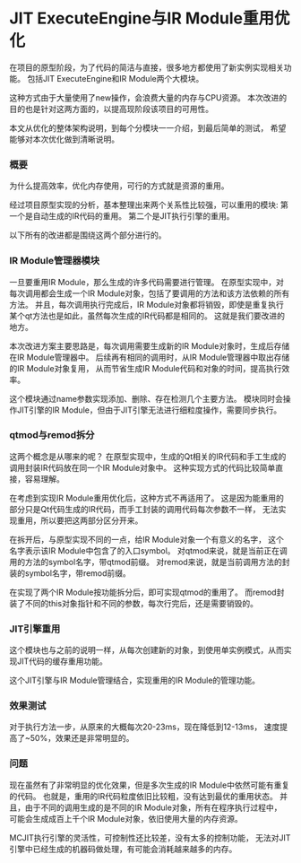 # JIT ExecuteEngine与IR Module重用优化

在项目的原型阶段，为了代码的简洁与直接，很多地方都使用了新实例实现相关功能。
包括JIT ExecuteEngine和IR Module两个大模块。

这种方式由于大量使用了new操作，会浪费大量的内存与CPU资源。
本次改进的目的也是针对这两方面的，以提高现阶段该项目的可用性。

本文从优化的整体架构说明，到每个分模块一一介绍，到最后简单的测试，
希望能够对本次优化做到清晰说明。

### <h3>概要</h3>

为什么提高效率，优化内存使用，可行的方式就是资源的重用。

经过项目原型实现的分析，基本整理出来两个关系性比较强，可以重用的模块:
第一个是自动生成的IR代码的重用。
第二个是JIT执行引擎的重用。

以下所有的改进都是围绕这两个部分进行的。

### <h3>IR Module管理器模块</h3>
一旦要重用IR Module，那么生成的许多代码需要进行管理。
在原型实现中，对每次调用都会生成一个IR Module对象，包括了要调用的方法和该方法依赖的所有方法。
并且，每次调用执行完成后，IR Module对象都将销毁，即使是重复执行某个qt方法也是如此，虽然每次生成的IR代码都是相同的。
这就是我们要改进的地方。

本次改进方案主要思路是，每次调用需要生成新的IR Module对象时，生成后存储在IR Module管理器中。
后续再有相同的调用时，从IR Module管理器中取出存储的IR Module对象复用，
从而节省生成IR Module代码和对象的时间，提高执行效率。

这个模块通过name参数实现添加、删除、存在检测几个主要方法。
模块同时会操作JIT引擎的IR Module，但由于JIT引擎无法进行细粒度操作，需要同步执行。

### <h3>qtmod与remod拆分</h3>

这两个概念是从哪来的呢？
在原型实现中，生成的Qt相关的IR代码和手工生成的调用封装IR代码放在同一个IR Module对象中。
这种实现方式的代码比较简单直接，容易理解。

在考虑到实现IR Module重用优化后，这种方式不再适用了。
这是因为能重用的部分只是Qt代码生成的IR代码，而手工封装的调用代码每次参数不一样，
无法实现重用，所以要把这两部分区分开来。

在拆开后，与原型实现不同的一点，给IR Module对象一个有意义的名字，
这个名字表示该IR Module中包含了的入口symbol。
对qtmod来说，就是当前正在调用的方法的symbol名字，带qtmod前缀。
对remod来说，就是当前调用方法的封装的symbol名字，带remod前缀。

在实现了两个IR Module按功能拆分后，即可实现qtmod的重用了。
而remod封装了不同的this对象指针和不同的参数，每次行完后，还是需要销毁的。


### <h3>JIT引擎重用</h3>

这个模块也与之前的说明一样，从每次创建新的对象，到使用单实例模式，从而实现JIT代码的缓存重用功能。

这个JIT引擎与IR Module管理结合，实现重用的IR Module的管理功能。


### <h3>效果测试</h3>

对于执行方法一步，从原来的大概每次20-23ms，现在降低到12-13ms，
速度提高了~50%，效果还是非常明显的。


### <h3>问题</h3>

现在虽然有了非常明显的优化效果，但是多次生成的IR Module中依然可能有重复的代码。
也就是，重用的IR代码粒度依旧比较粗，没有达到最优的重用状态。
并且，由于不同的调用生成的是不同的IR Module对象，所有在程序执行过程中，
可能会生成成百上千个IR Module对象，依旧使用大量的内存资源。

MCJIT执行引擎的灵活性，可控制性还比较差，没有太多的控制功能，
无法对JIT引擎中已经生成的机器码做处理，有可能会消耗越来越多的内存。


